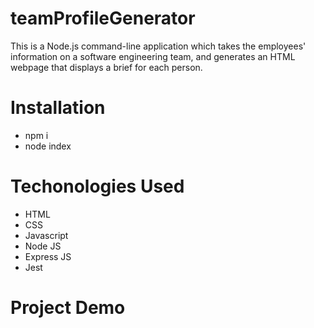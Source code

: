 # teamProfileGenerator
This is a Node.js command-line application which takes the employees' information on a software engineering team, and generates an HTML webpage that displays a brief for each person.

# Installation
- npm i
- node index

# Techonologies Used
- HTML
- CSS
- Javascript
- Node JS
- Express JS
- Jest

# Project Demo
